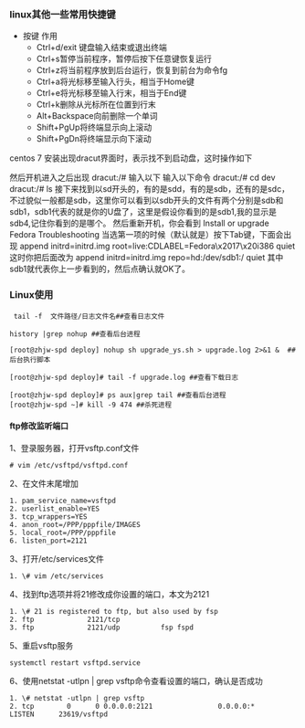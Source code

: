 

### linux其他一些常用快捷键

* 按键	作用
  * Ctrl+d/exit 键盘输入结束或退出终端
  * Ctrl+s暂停当前程序，暂停后按下任意键恢复运行
  * Ctrl+z将当前程序放到后台运行，恢复到前台为命令fg
  * Ctrl+a将光标移至输入行头，相当于Home键
  * Ctrl+e将光标移至输入行末，相当于End键
  * Ctrl+k删除从光标所在位置到行末
  * Alt+Backspace向前删除一个单词
  * Shift+PgUp将终端显示向上滚动
  * Shift+PgDn将终端显示向下滚动




centos 7 安装出现dracut界面时，表示找不到启动盘，这时操作如下

然后开机进入之后出现
dracut:/#
输入以下
输入以下命令
dracut:/# cd dev
dracut:/# ls
接下来找到以sd开头的，有的是sdd，有的是sdb，还有的是sdc，不过貌似一般都是sdb，这里你可以看到以sdb开头的文件有两个分别是sdb和sdb1，sdb1代表的就是你的U盘了，这里是假设你看到的是sdb1,我的显示是sdb4,记住你看到的是哪个。
然后重新开机，你会看到
Install or upgrade Fedora
Troubleshooting
当选第一项的时候（默认就是）按下Tab键，下面会出现
append initrd=initrd.img root=live:CDLABEL=Fedora\x2017\x20i386 quiet
这时你把后面改为
append initrd=initrd.img repo=hd:/dev/sdb1:/ quiet
其中sdb1就代表你上一步看到的，然后点确认就OK了。



### Linux使用

~~~shell
 tail -f  文件路径/日志文件名##查看日志文件
~~~

~~~shell
history |grep nohup ##查看后台进程
~~~

~~~shell
[root@zhjw-spd deploy] nohup sh upgrade_ys.sh > upgrade.log 2>&1 &  ##后台执行脚本
~~~
~~~shell
[root@zhjw-spd deploy]# tail -f upgrade.log ##查看下载日志
~~~

~~~shell
[root@zhjw-spd deploy]# ps aux|grep tail ##查看后台进程
[root@zhjw-spd ~]# kill -9 474 ##杀死进程
~~~



#### ftp修改监听端口

1、登录服务器，打开vsftp.conf文件

~~~shell
# vim /etc/vsftpd/vsftpd.conf  
~~~

2、在文件末尾增加

~~~shell
1. pam_service_name=vsftpd  
2. userlist_enable=YES  
3. tcp_wrappers=YES  
4. anon_root=/PPP/pppfile/IMAGES  
5. local_root=/PPP/pppfile  
6. listen_port=2121  

~~~

3、打开/etc/services文件
~~~shell
1. \# vim /etc/services  
~~~
4、找到ftp选项并将21修改成你设置的端口，本文为2121
~~~shell
1. \# 21 is registered to ftp, but also used by fsp  
2. ftp             2121/tcp  
3. ftp             2121/udp          fsp fspd  
~~~
5、重启vsftp服务
~~~shell
systemctl restart vsftpd.service
~~~

6、使用netstat -utlpn | grep vsftp命令查看设置的端口，确认是否成功

~~~shell
1. \# netstat -utlpn | grep vsftp  
2. tcp        0      0 0.0.0.0:2121                0.0.0.0:*                   LISTEN      23619/vsftpd  
~~~